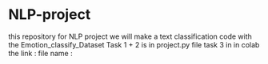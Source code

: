 # NLP-project
this repository for NLP project we will make a text classification code with the Emotion_classify_Dataset
Task 1 + 2 is in project.py file 
task 3 in in colab the link : 
file name  : 
